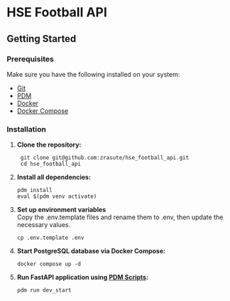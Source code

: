 # HSE Football API

## Getting Started

### Prerequisites
Make sure you have the following installed on your system:

- [Git](https://git-scm.com/)
- [PDM](https://pdm-project.org/en/latest/#installation) 
- [Docker](https://www.docker.com/)
- [Docker Compose](https://docs.docker.com/compose/install/)

### Installation
1. **Clone the repository:**  
   ```shell
    git clone git@github.com:zrasute/hse_football_api.git
    cd hse_football_api
2. **Install all dependencies:**
    ```shell
    pdm install
    eval $(pdm venv activate)
    ```
3. **Set up environment variables**  
Copy the .env.template files and rename them to .env, then update the necessary values.
   ```shell
   cp .env.template .env
   ```
4. **Start PostgreSQL database via Docker Compose:**
    ```shell
    docker compose up -d
    ```
5. **Run FastAPI application using [PDM Scripts](https://pdm-project.org/en/latest/usage/scripts/):**
    ```shell
    pdm run dev_start
    ```
